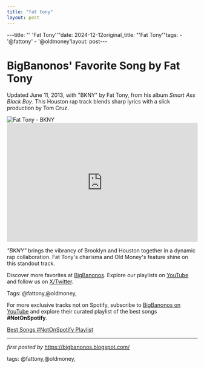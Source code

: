 ```yaml
---
title: "fat tony"
layout: post
---
```

---title: "' 'Fat Tony''"date: 2024-12-12original_title: "'Fat Tony'"tags:  - '@fattony'  - '@oldmoney'layout: post---<!-- Post Title --><h1 >BigBanonos' Favorite Song by Fat Tony</h1> <!-- Introductory Text --><p >Updated June 11, 2013, with "BKNY" by Fat Tony, from his album <em>Smart Ass Black Boy</em>. This Houston rap track blends sharp lyrics with a slick production by Tom Cruz.</p> <!-- Featured Image --><div > <img src="https://i.scdn.co/image/ab67616d00001e02ec75cbf9bbce42fba7b9c0f2" alt="Fat Tony - BKNY" /></div> <!-- YouTube Video Embed --><div > <iframe width="100%" height="315" src="https://www.youtube.com/embed/GQleVZ60thk" title="Fat Tony feat. Old Money - 'BKNY' (Prod. by Tom Cruz) (Official Video)" frameborder="0" allow="accelerometer; autoplay; clipboard-write; encrypted-media; gyroscope; picture-in-picture; web-share" referrerpolicy="strict-origin-when-cross-origin" allowfullscreen></iframe></div> <!-- Song Information --><div > <p><em>"BKNY"</em> brings the vibrancy of Brooklyn and Houston together in a dynamic rap collaboration. Fat Tony's charisma and Old Money's feature shine on this standout track.</p></div> <!-- Footer Links --><div > <p>Discover more favorites at <a href="https://bigbanonos.blogspot.com/" target="_blank">BigBanonos</a>. Explore our playlists on <a href="https://www.youtube.com/@BigBanonos" target="_blank">YouTube</a> and follow us on <a href="https://x.com/bigbanonos" target="_blank">X/Twitter</a>.</p></div> <!-- Tags --><p >Tags: @fattony,@oldmoney,</p><!--Subscribe and Playlist Links--><div>    <p>For more exclusive tracks not on Spotify, subscribe to <a href="https://www.youtube.com/@BigBanonos" target="_blank">BigBanonos on YouTube</a> and explore their curated playlist of the best songs <strong>#NotOnSpotify</strong>.</p>    <p><a href="https://www.youtube.com/playlist?list=PLtuNtuTatqI0kFahUCbtbfenC_ET5O_tr" target="_blank">Best Songs #NotOnSpotify Playlist<br /></a></p></div><hr /><p><em>first posted by</em> <a href="https://bigbanonos.blogspot.com/" rel="noopener" target="_new">https://bigbanonos.blogspot.com/</a></p><p>tags: @fattony,@oldmoney,</p>